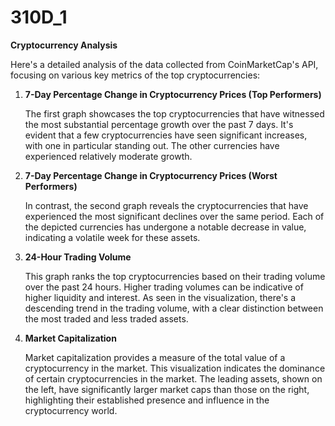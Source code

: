 # 310D_1


**Cryptocurrency Analysis**

Here's a detailed analysis of the data collected from CoinMarketCap's API, focusing on various key metrics of the top cryptocurrencies:

1. **7-Day Percentage Change in Cryptocurrency Prices (Top Performers)**


    The first graph showcases the top cryptocurrencies that have witnessed the most substantial percentage growth over the past 7 days. It's evident that a few cryptocurrencies have seen significant increases, with one in particular standing out. The other currencies have experienced relatively moderate growth.

2. **7-Day Percentage Change in Cryptocurrency Prices (Worst Performers)**


    In contrast, the second graph reveals the cryptocurrencies that have experienced the most significant declines over the same period. Each of the depicted currencies has undergone a notable decrease in value, indicating a volatile week for these assets.

3. **24-Hour Trading Volume**


    This graph ranks the top cryptocurrencies based on their trading volume over the past 24 hours. Higher trading volumes can be indicative of higher liquidity and interest. As seen in the visualization, there's a descending trend in the trading volume, with a clear distinction between the most traded and less traded assets.

4. **Market Capitalization**


    Market capitalization provides a measure of the total value of a cryptocurrency in the market. This visualization indicates the dominance of certain cryptocurrencies in the market. The leading assets, shown on the left, have significantly larger market caps than those on the right, highlighting their established presence and influence in the cryptocurrency world.



